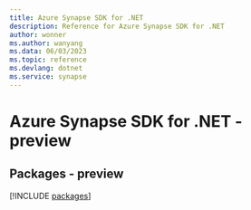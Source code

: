 ```yaml
---
title: Azure Synapse SDK for .NET
description: Reference for Azure Synapse SDK for .NET
author: wonner
ms.author: wanyang
ms.data: 06/03/2023
ms.topic: reference
ms.devlang: dotnet
ms.service: synapse
---
```

# Azure Synapse SDK for .NET - preview
## Packages - preview
[!INCLUDE [packages](synapse-index.md)]